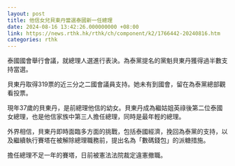 ```yaml
---
layout: post
title: 他信女兒貝東丹當選泰國新一任總理
date: 2024-08-16 13:42:26.000000000 +08:00
link: https://news.rthk.hk/rthk/ch/component/k2/1766442-20240816.htm
categories: rthk
---
```


泰國國會舉行會議，就總理人選進行表決。為泰黨提名的黨魁貝東丹獲得過半數支持當選。

貝東丹取得319票的近三分之二國會議員支持。她未有到國會，留在為泰黨總部觀看投票。

現年37歲的貝東丹，是前總理他信的幼女。貝東丹成為繼姑姐英祿後第二位泰國女總理，也是他信家族中第三人擔任總理，同時是最年輕的總理。

外界相信，貝東丹即時面臨多方面的挑戰，包括泰國經濟，挽回為泰黨的支持，以及繼續執行賽塔在被解除總理職務前，提出名為「數碼錢包」的派糖措施。

擔任總理不足一年的賽塔，日前被憲法法院裁定違憲撤職。

